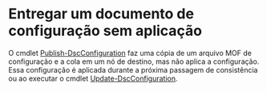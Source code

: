 # <a name="deliver-a-configuration-document-without-applying"></a>Entregar um documento de configuração sem aplicação

O cmdlet [Publish-DscConfiguration](https://technet.microsoft.com/library/mt517875.aspx) faz uma cópia de um arquivo MOF de configuração e a cola em um nó de destino, mas não aplica a configuração. Essa configuração é aplicada durante a próxima passagem de consistência ou ao executar o cmdlet [Update-DscConfiguration](https://technet.microsoft.com/library/mt143541.aspx).

